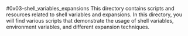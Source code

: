 #0x03-shell_variables_expansions
This directory contains scripts and resources related to shell variables and expansions. In this directory, you will find various scripts that demonstrate the usage of shell variables, environment variables, and different expansion techniques.

